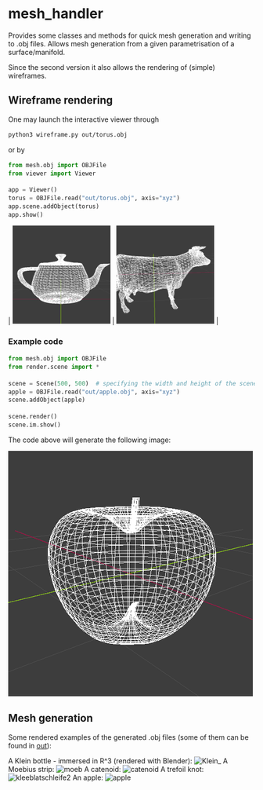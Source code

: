 # mesh_handler

Provides some classes and methods for quick mesh generation and writing to .obj files.
Allows mesh generation from a given parametrisation of a surface/manifold.

Since the second version it also allows the rendering of (simple) wireframes.

## Wireframe rendering

One may launch the interactive viewer through

```bash
python3 wireframe.py out/torus.obj
```

or by

```python
from mesh.obj import OBJFile
from viewer import Viewer

app = Viewer()
torus = OBJFile.read("out/torus.obj", axis="xyz")
app.scene.addObject(torus)
app.show()
```

| <img src="doc/teapot.png" alt="drawing" width="200"/> | <img src="doc/cow.png" alt="drawing" width="200"/> |

### Example code

```python
from mesh.obj import OBJFile
from render.scene import *

scene = Scene(500, 500)  # specifying the width and height of the scene (in px)
apple = OBJFile.read("out/apple.obj", axis="xyz")
scene.addObject(apple)

scene.render()
scene.im.show()
```

The code above will generate the following image:

![](doc/apple.png)

## Mesh generation

Some rendered examples of the generated .obj files (some of them can be found in [out](https://github.com/fwidmaier/mesh_handler/tree/v2/out)):

A Klein bottle - immersed in R^3 (rendered with Blender):
![Klein_](https://user-images.githubusercontent.com/80098282/125983125-9538f737-3db1-483c-8ea5-1a3f3a6eb64b.png)
A Moebius strip:
![moeb](https://user-images.githubusercontent.com/80098282/125702241-6d739ab7-56e2-4c67-9e19-88266c3e9129.jpg)
A catenoid:
![catenoid](https://user-images.githubusercontent.com/80098282/125702393-b42d5fa6-4263-49c6-a5db-7becf67bd257.jpg)
A trefoil knot:
![kleeblatschleife2](https://user-images.githubusercontent.com/80098282/125701964-b2c0f171-08d4-4415-be75-f29c0b15e105.jpg)
An apple:
![apple](https://user-images.githubusercontent.com/80098282/125702158-078df84f-e50b-4f91-a5ed-ebc6c2c414e1.jpg)
